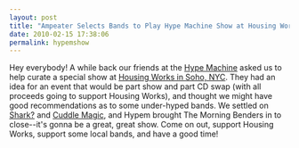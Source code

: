 ```yaml
---
layout: post
title: "Ampeater Selects Bands to Play Hype Machine Show at Housing Works"
date: 2010-02-15 17:38:06
permalink: hypemshow
---
```

Hey everybody! A while back our friends at the [Hype Machine](http://hypem.com) asked us to help curate a special show at [Housing Works in Soho, NYC](http://www.housingworks.org/social-enterprise/bookstore-cafe/). They had an idea for an event that would be part show and part CD swap (with all proceeds going to support Housing Works), and thought we might have good recommendations as to some under-hyped bands. We settled on [Shark?](http://ampeatermusic.com/aem018) and [Cuddle Magic](http://ampeatermusic.com/aem021), and Hypem brought The Morning Benders in to close--it's gonna be a great, great show. Come on out, support Housing Works, support some local bands, and have a good time!
  
  
